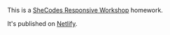 This is a [SheCodes Responsive Workshop](https://www.shecodes.io/) homework.

It's published on [Netlify](https://stupendous-granita-63b0c6.netlify.app/index.html).
